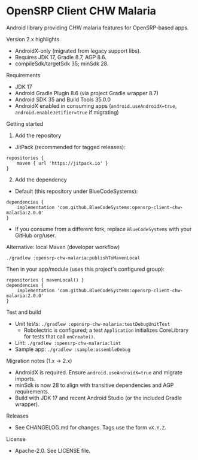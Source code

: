 # OpenSRP Client CHW Malaria

Android library providing CHW malaria features for OpenSRP-based apps.

Version 2.x highlights
- AndroidX-only (migrated from legacy support libs).
- Requires JDK 17, Gradle 8.7, AGP 8.6.
- compileSdk/targetSdk 35; minSdk 28.

Requirements
- JDK 17
- Android Gradle Plugin 8.6 (via project Gradle wrapper 8.7)
- Android SDK 35 and Build Tools 35.0.0
- AndroidX enabled in consuming apps (`android.useAndroidX=true`, `android.enableJetifier=true` if migrating)

Getting started
1) Add the repository
- JitPack (recommended for tagged releases):
```
repositories {
    maven { url 'https://jitpack.io' }
}
```

2) Add the dependency
- Default (this repository under BlueCodeSystems):
```
dependencies {
    implementation 'com.github.BlueCodeSystems:opensrp-client-chw-malaria:2.0.0'
}
```
- If you consume from a different fork, replace `BlueCodeSystems` with your GitHub org/user.

Alternative: local Maven (developer workflow)
```
./gradlew :opensrp-chw-malaria:publishToMavenLocal
```
Then in your app/module (uses this project's configured group):
```
repositories { mavenLocal() }
dependencies {
    implementation 'com.github.BlueCodeSystems:opensrp-client-chw-malaria:2.0.0'
}
```

Test and build
- Unit tests: `./gradlew :opensrp-chw-malaria:testDebugUnitTest`
  - Robolectric is configured; a test `Application` initializes CoreLibrary for tests that call `onCreate()`.
- Lint: `./gradlew :opensrp-chw-malaria:lint`
- Sample app: `./gradlew :sample:assembleDebug`

Migration notes (1.x → 2.x)
- AndroidX is required. Ensure `android.useAndroidX=true` and migrate imports.
- minSdk is now 28 to align with transitive dependencies and AGP requirements.
- Build with JDK 17 and recent Android Studio (or the included Gradle wrapper).

Releases
- See CHANGELOG.md for changes. Tags use the form `vX.Y.Z`.

License
- Apache-2.0. See LICENSE file.
